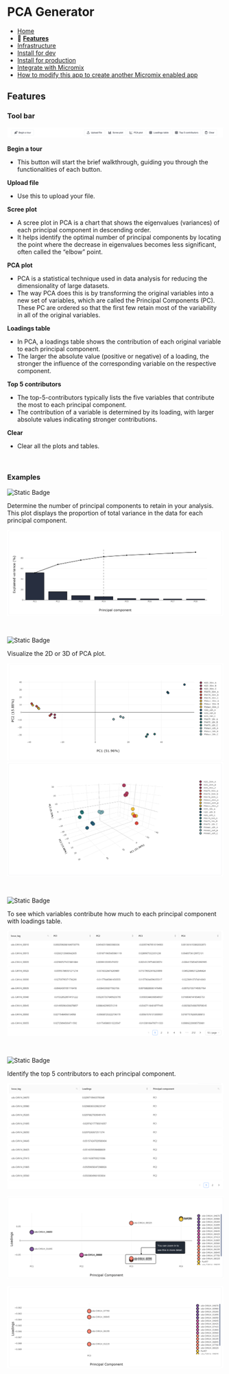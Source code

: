 # PCA Generator

- [Home](/README.md)
- 🌟 **[Features](features.md)**
- [Infrastructure](infrastructure.md)
- [Install for dev](install_for_dev.md)
- [Install for production](install_for_production.md)
- [Integrate with Micromix](integrate_with_micromix.md)
- [How to modify this app to create another Micromix enabled app](how_to_modify_this_app_to_create_another_micromix_enabled_app.md)

## Features

### Tool bar

![tool_bar](/documentation_images/md__tool_bar.png)

**Begin a tour**
- This button will start the brief walkthrough, guiding you through the functionalities of each button.

**Upload file**
- Use this to upload your file.

**Scree plot**
- A scree plot in PCA is a chart that shows the eigenvalues (variances) of each principal component in descending order. 
- It helps identify the optimal number of principal components by locating the point where the decrease in eigenvalues becomes less significant, often called the “elbow” point.

**PCA plot**
- PCA is a statistical technique used in data analysis for reducing the dimensionality of large datasets. 
- The way PCA does this is by transforming the original variables into a new set of variables, which are called the Principal Components (PC). These PC are ordered so that the first few retain most of the variability in all of the original variables.

**Loadings table**
- In PCA, a loadings table shows the contribution of each original variable to each principal component. 
- The larger the absolute value (positive or negative) of a loading, the stronger the influence of the corresponding variable on the respective component.

**Top 5 contributors**
- The top-5-contributors typically lists the five variables that contribute the most to each principal component. 
- The contribution of a variable is determined by its loading, with larger absolute values indicating stronger contributions.

**Clear**
- Clear all the plots and tables.

<p>&nbsp;</p>

### Examples

![Static Badge](https://img.shields.io/badge/Feature-Scree_Plot_Generation-blue)

Determine the number of principal components to retain in your analysis. This plot displays the proportion of total variance in the data for each principal component.

![scree_plot](/documentation_images/md__scree_plot.png)

<p>&nbsp;</p>

![Static Badge](https://img.shields.io/badge/Feature-PCA_Plot_Generation_in_2D_and_3D-blue)

Visualize the 2D or 3D of PCA plot.

![pca_2d](/documentation_images/md__pca_plot_2d.png)
![pca_3d](/documentation_images/md__pca_plot_3d.png)

<p>&nbsp;</p>

![Static Badge](https://img.shields.io/badge/Feature-Loadings_Table_Generation-blue)

To see which variables contribute how much to each principal component with loadings table.

![loadings_table](/documentation_images/md__loadings_table.png)

<p>&nbsp;</p>

![Static Badge](https://img.shields.io/badge/Feature-Top_5_Contributors-blue)

Identify the top 5 contributors to each principal component.

![top_5_contributors_table](/documentation_images/md__top_5_contributors_table.png)

![top_5_contributors_plot](/documentation_images/md__top_5_contributors_plot.png)

![top_5_contributors_plot_zoom](/documentation_images/md__top_5_contributors_plot_zoom_view.png)
